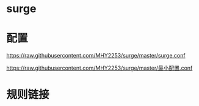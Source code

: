 #    surge

# 配置

 https://raw.githubusercontent.com/MHY2253/surge/master/surge.conf

 https://raw.githubusercontent.com/MHY2253/surge/master/最小配置.conf

# 规则链接

